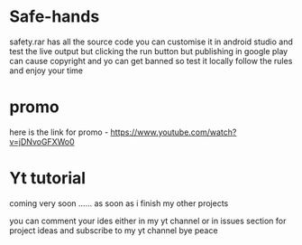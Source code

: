 # Safe-hands


safety.rar has all the source code you can customise it in android studio and test the live output but clicking the run button but publishing in google play can cause 
copyright and yo can get banned so test it locally follow the rules and enjoy your time 


# promo 

 here is the link for promo - https://www.youtube.com/watch?v=jDNvoGFXWo0

# Yt tutorial 

coming very soon ...... as soon as i finish my other projects 

you can comment your ides either in my yt channel or in issues section for project ideas and subscribe to my yt channel bye peace 
